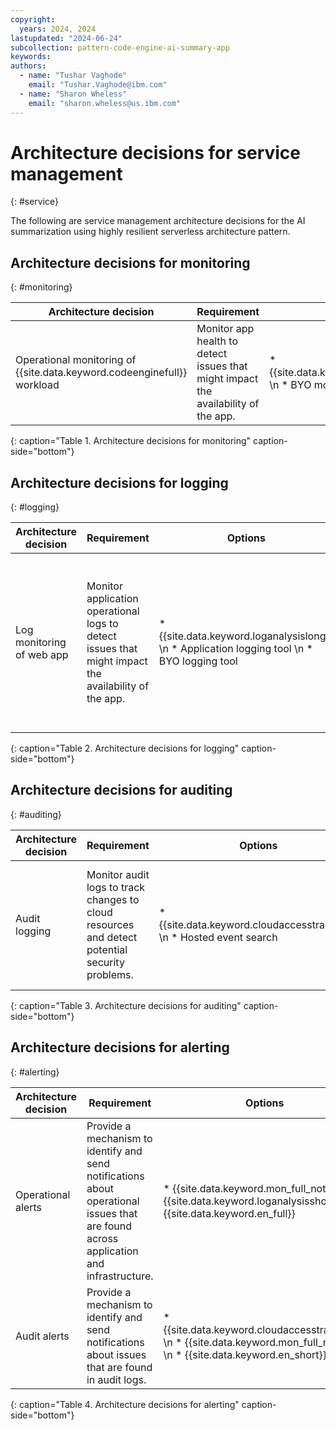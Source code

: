 ```yaml
---
copyright:
  years: 2024, 2024
lastupdated: "2024-06-24"
subcollection: pattern-code-engine-ai-summary-app
keywords:
authors:
  - name: "Tushar Vaghode"
    email: "Tushar.Vaghode@ibm.com"
  - name: "Sharon Wheless"
    email: "sharon.wheless@us.ibm.com"
---
```


# Architecture decisions for service management
{: #service}

The following are service management architecture decisions for the AI summarization using highly resilient serverless architecture pattern.

## Architecture decisions for monitoring
{: #monitoring}

| Architecture decision        | Requirement        | Options       | Decision          | Rationale     |
|------------------------------|--------------------|---------------|-------------------|---------------|
| Operational monitoring of {{site.data.keyword.codeenginefull}} workload | Monitor app health to detect issues that might impact the availability of the app. | * {{site.data.keyword.monitoringfull}} \n * BYO monitoring tool | {{site.data.keyword.monitoringfull_notm}}  | {{site.data.keyword.monitoringfull_notm}} is integrated with {{site.data.keyword.codeengineshort}}.  {{site.data.keyword.codeengineshort}} forwards selected [metrics](/docs/codeengine?topic=codeengine-monitor#metrics-by-plan) about the workloads to {{site.data.keyword.mon_short}}. |
{: caption="Table 1. Architecture decisions for monitoring" caption-side="bottom"}

## Architecture decisions for logging
{: #logging}

| Architecture decision        | Requirement        | Options       | Decision          | Rationale     |
|------------------------------|--------------------|---------------|-------------------|---------------|
| Log monitoring of web app | Monitor application operational logs to detect issues that might impact the availability of the app. | * {{site.data.keyword.loganalysislong}}  \n * Application logging tool  \n * BYO logging tool | {{site.data.keyword.loganalysisshort}} | * {{site.data.keyword.loganalysisshort}} is integrated with {{site.data.keyword.codeengineshort}}. \n * When {{site.data.keyword.codeengineshort}} apps, jobs, functions, or builds in the console are enabled for logging, logs are forwarded to an {{site.data.keyword.loganalysisshort}} service where they are indexed, enabling full-text search through all generated messages and convenient querying based on specific fields. |
{: caption="Table 2. Architecture decisions for logging" caption-side="bottom"}

## Architecture decisions for auditing
{: #auditing}

| Architecture decision        | Requirement        | Options       | Decision          | Rationale     |
|------------------------------|--------------------|---------------|-------------------|---------------|
| Audit logging             | Monitor audit logs to track changes to cloud resources and detect potential security problems. | * {{site.data.keyword.cloudaccesstraillong}}  \n * Hosted event search | {{site.data.keyword.cloudaccesstrailshort}} | * {{site.data.keyword.cloudaccesstrailshort}} is integrated with {{site.data.keyword.codeengineshort}}.  \n * View, manage, and audit user-initiated activities made in {{site.data.keyword.codeengineshort}} service instance by using the {{site.data.keyword.cloudaccesstrailshort}} service. |
{: caption="Table 3. Architecture decisions for auditing" caption-side="bottom"}

## Architecture decisions for alerting
{: #alerting}

| Architecture decision        | Requirement        | Options       | Decision          | Rationale     |
|------------------------------|--------------------|---------------|-------------------|---------------|
| Operational alerts        | Provide a mechanism to identify and send notifications about operational issues that are found across application and infrastructure. | * {{site.data.keyword.mon_full_notm}} \n * {{site.data.keyword.loganalysisshort}} \n * {{site.data.keyword.en_full}}    | {{site.data.keyword.mon_full_notm}} \n * {{site.data.keyword.loganalysisshort}} \n * {{site.data.keyword.en_full}}    | * {{site.data.keyword.mon_full_notm}} and {{site.data.keyword.loganalysisshort}} support the configuration of alerts to detect operational issues and send notifications to targeted channels. \n * {{site.data.keyword.en_short}} are used to route the alert events to service destinations to automate response actions. |
| Audit alerts              | Provide a mechanism to identify and send notifications about issues that are found in audit logs.                      | * {{site.data.keyword.cloudaccesstrailshort}} \n * {{site.data.keyword.mon_full_notm}} \n * {{site.data.keyword.en_short}} | {{site.data.keyword.cloudaccesstrailshort}} \n * {{site.data.keyword.mon_full_notm}} \n * {{site.data.keyword.en_short}} | * {{site.data.keyword.cloudaccesstrailshort}} supports the configuration of alerts to detect audit issues and send notifications to targeted channels. \n * {{site.data.keyword.en_short}} are used to route the alert events to service destinations to automate response actions.    |
{: caption="Table 4. Architecture decisions for alerting" caption-side="bottom"}
